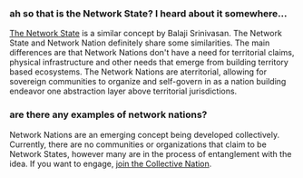 ### ah so that is the Network State? I heard about it somewhere...
[The Network State](https://thenetworkstate.com) is a similar concept by Balaji Srinivasan. The Network State and Network Nation definitely share some similarities. The main differences are that Network Nations don't have a need for territorial claims, physical infrastructure and other needs that emerge from building territory based ecosystems. The Network Nations are aterritorial, allowing for sovereign communities to organize and self-govern in as a nation building endeavor one abstraction layer above territorial jurisdictions.

### are there any examples of network nations?
Network Nations are an emerging concept being developed collectively. Currently, there are no communities or organizations that claim to be Network States, however many are in the process of entanglement with the idea. If you want to engage, [join the Collective Nation](#).